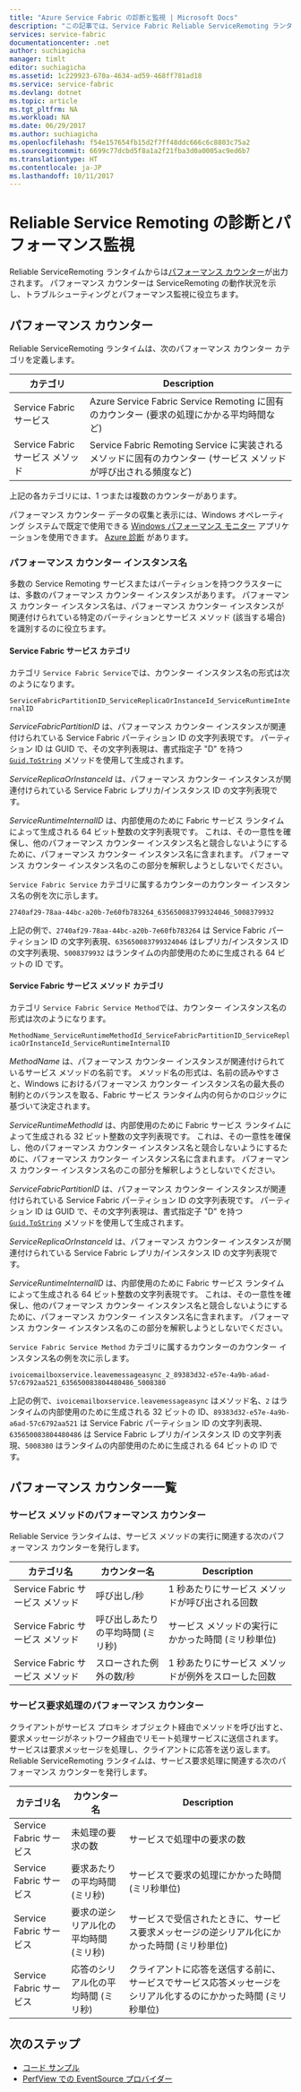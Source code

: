 ```yaml
---
title: "Azure Service Fabric の診断と監視 | Microsoft Docs"
description: "この記事では、Service Fabric Reliable ServiceRemoting ランタイムから出力されるパフォーマンス カウンターなどのパフォーマンス監視機能について説明します。"
services: service-fabric
documentationcenter: .net
author: suchiagicha
manager: timlt
editor: suchiagicha
ms.assetid: 1c229923-670a-4634-ad59-468ff781ad18
ms.service: service-fabric
ms.devlang: dotnet
ms.topic: article
ms.tgt_pltfrm: NA
ms.workload: NA
ms.date: 06/29/2017
ms.author: suchiagicha
ms.openlocfilehash: f54e157654fb15d2f7ff48ddc666c6c8803c75a2
ms.sourcegitcommit: 6699c77dcbd5f8a1a2f21fba3d0a0005ac9ed6b7
ms.translationtype: HT
ms.contentlocale: ja-JP
ms.lasthandoff: 10/11/2017
---
```

# <a name="diagnostics-and-performance-monitoring-for-reliable-service-remoting"></a>Reliable Service Remoting の診断とパフォーマンス監視
Reliable ServiceRemoting ランタイムからは[パフォーマンス カウンター](https://msdn.microsoft.com/library/system.diagnostics.performancecounter.aspx)が出力されます。 パフォーマンス カウンターは ServiceRemoting の動作状況を示し、トラブルシューティングとパフォーマンス監視に役立ちます。


## <a name="performance-counters"></a>パフォーマンス カウンター
Reliable ServiceRemoting ランタイムは、次のパフォーマンス カウンター カテゴリを定義します。

| カテゴリ | Description |
| --- | --- |
| Service Fabric サービス |Azure Service Fabric Service Remoting に固有のカウンター (要求の処理にかかる平均時間など) |
| Service Fabric サービス メソッド |Service Fabric Remoting Service に実装されるメソッドに固有のカウンター (サービス メソッドが呼び出される頻度など) |

上記の各カテゴリには、1 つまたは複数のカウンターがあります。

パフォーマンス カウンター データの収集と表示には、Windows オペレーティング システムで既定で使用できる [Windows パフォーマンス モニター](https://technet.microsoft.com/library/cc749249.aspx) アプリケーションを使用できます。 [Azure 診断](../cloud-services/cloud-services-dotnet-diagnostics.md) があります。

### <a name="performance-counter-instance-names"></a>パフォーマンス カウンター インスタンス名
多数の Service Remoting サービスまたはパーティションを持つクラスターには、多数のパフォーマンス カウンター インスタンスがあります。 パフォーマンス カウンター インスタンス名は、パフォーマンス カウンター インスタンスが関連付けられている特定のパーティションとサービス メソッド (該当する場合) を識別するのに役立ちます。

#### <a name="service-fabric-service-category"></a>Service Fabric サービス カテゴリ
カテゴリ `Service Fabric Service`では、カウンター インスタンス名の形式は次のようになります。

`ServiceFabricPartitionID_ServiceReplicaOrInstanceId_ServiceRuntimeInternalID`

*ServiceFabricPartitionID* は、パフォーマンス カウンター インスタンスが関連付けられている Service Fabric パーティション ID の文字列表現です。 パーティション ID は GUID で、その文字列表現は、書式指定子 "D" を持つ [`Guid.ToString`](https://msdn.microsoft.com/library/97af8hh4.aspx) メソッドを使用して生成されます。

*ServiceReplicaOrInstanceId* は、パフォーマンス カウンター インスタンスが関連付けられている Service Fabric レプリカ/インスタンス ID の文字列表現です。

*ServiceRuntimeInternalID* は、内部使用のために Fabric サービス ランタイムによって生成される 64 ビット整数の文字列表現です。 これは、その一意性を確保し、他のパフォーマンス カウンター インスタンス名と競合しないようにするために、パフォーマンス カウンター インスタンス名に含まれます。 パフォーマンス カウンター インスタンス名のこの部分を解釈しようとしないでください。

`Service Fabric Service` カテゴリに属するカウンターのカウンター インスタンス名の例を次に示します。

`2740af29-78aa-44bc-a20b-7e60fb783264_635650083799324046_5008379932`

上記の例で、`2740af29-78aa-44bc-a20b-7e60fb783264` は Service Fabric パーティション ID の文字列表現、`635650083799324046` はレプリカ/インスタンス ID の文字列表現、`5008379932` はランタイムの内部使用のために生成される 64 ビットの ID です。

#### <a name="service-fabric-service-method-category"></a>Service Fabric サービス メソッド カテゴリ
カテゴリ `Service Fabric Service Method`では、カウンター インスタンス名の形式は次のようになります。

`MethodName_ServiceRuntimeMethodId_ServiceFabricPartitionID_ServiceReplicaOrInstanceId_ServiceRuntimeInternalID`

*MethodName* は、パフォーマンス カウンター インスタンスが関連付けられているサービス メソッドの名前です。 メソッド名の形式は、名前の読みやすさと、Windows におけるパフォーマンス カウンター インスタンス名の最大長の制約とのバランスを取る、Fabric サービス ランタイム内の何らかのロジックに基づいて決定されます。

*ServiceRuntimeMethodId* は、内部使用のために Fabric サービス ランタイムによって生成される 32 ビット整数の文字列表現です。 これは、その一意性を確保し、他のパフォーマンス カウンター インスタンス名と競合しないようにするために、パフォーマンス カウンター インスタンス名に含まれます。 パフォーマンス カウンター インスタンス名のこの部分を解釈しようとしないでください。

*ServiceFabricPartitionID* は、パフォーマンス カウンター インスタンスが関連付けられている Service Fabric パーティション ID の文字列表現です。 パーティション ID は GUID で、その文字列表現は、書式指定子 "D" を持つ [`Guid.ToString`](https://msdn.microsoft.com/library/97af8hh4.aspx) メソッドを使用して生成されます。

*ServiceReplicaOrInstanceId* は、パフォーマンス カウンター インスタンスが関連付けられている Service Fabric レプリカ/インスタンス ID の文字列表現です。

*ServiceRuntimeInternalID* は、内部使用のために Fabric サービス ランタイムによって生成される 64 ビット整数の文字列表現です。 これは、その一意性を確保し、他のパフォーマンス カウンター インスタンス名と競合しないようにするために、パフォーマンス カウンター インスタンス名に含まれます。 パフォーマンス カウンター インスタンス名のこの部分を解釈しようとしないでください。

`Service Fabric Service Method` カテゴリに属するカウンターのカウンター インスタンス名の例を次に示します。

`ivoicemailboxservice.leavemessageasync_2_89383d32-e57e-4a9b-a6ad-57c6792aa521_635650083804480486_5008380`

上記の例で、`ivoicemailboxservice.leavemessageasync` はメソッド名、`2` はランタイムの内部使用のために生成される 32 ビットの ID、`89383d32-e57e-4a9b-a6ad-57c6792aa521` は Service Fabric パーティション ID の文字列表現、`635650083804480486` は Service Fabric レプリカ/インスタンス ID の文字列表現、`5008380` はランタイムの内部使用のために生成される 64 ビットの ID です。

## <a name="list-of-performance-counters"></a>パフォーマンス カウンター一覧
### <a name="service-method-performance-counters"></a>サービス メソッドのパフォーマンス カウンター

Reliable Service ランタイムは、サービス メソッドの実行に関連する次のパフォーマンス カウンターを発行します。

| カテゴリ名 | カウンター名 | Description |
| --- | --- | --- |
| Service Fabric サービス メソッド |呼び出し/秒 |1 秒あたりにサービス メソッドが呼び出される回数 |
| Service Fabric サービス メソッド |呼び出しあたりの平均時間 (ミリ秒) |サービス メソッドの実行にかかった時間 (ミリ秒単位) |
| Service Fabric サービス メソッド |スローされた例外の数/秒 |1 秒あたりにサービス メソッドが例外をスローした回数 |

### <a name="service-request-processing-performance-counters"></a>サービス要求処理のパフォーマンス カウンター
クライアントがサービス プロキシ オブジェクト経由でメソッドを呼び出すと、要求メッセージがネットワーク経由でリモート処理サービスに送信されます。 サービスは要求メッセージを処理し、クライアントに応答を送り返します。 Reliable ServiceRemoting ランタイムは、サービス要求処理に関連する次のパフォーマンス カウンターを発行します。

| カテゴリ名 | カウンター名 | Description |
| --- | --- | --- |
| Service Fabric サービス |未処理の要求の数 |サービスで処理中の要求の数 |
| Service Fabric サービス |要求あたりの平均時間 (ミリ秒) |サービスで要求の処理にかかった時間 (ミリ秒単位) |
| Service Fabric サービス |要求の逆シリアル化の平均時間 (ミリ秒) |サービスで受信されたときに、サービス要求メッセージの逆シリアル化にかかった時間 (ミリ秒単位) |
| Service Fabric サービス |応答のシリアル化の平均時間 (ミリ秒) |クライアントに応答を送信する前に、サービスでサービス応答メッセージをシリアル化するのにかかった時間 (ミリ秒単位) |

## <a name="next-steps"></a>次のステップ
* [コード サンプル](https://github.com/Azure/servicefabric-samples)
* [PerfView での EventSource プロバイダー](https://blogs.msdn.microsoft.com/vancem/2012/07/09/introduction-tutorial-logging-etw-events-in-c-system-diagnostics-tracing-eventsource/)
